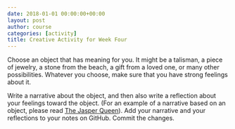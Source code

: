 ```yaml
---
date: 2018-01-01 00:00:00+00:00
layout: post
author: course
categories: [activity]
title: Creative Activity for Week Four
---
```


Choose an object that has meaning for you. It might be a talisman, a piece of jewelry, a stone from the beach, a gift from a loved one, or many other possibilities. Whatever you choose, make sure that you have strong feelings about it.

Write a narrative about the object, and then also write a reflection about your feelings toward the object. (For an example of a narrative based on an object, please read [The Jasper Queen](https://www.rosslaird.com/myth/creativity/2005/09/11/the-jasper-queen/)). Add your narrative and your reflections to your notes on GitHub. Commit the changes.
